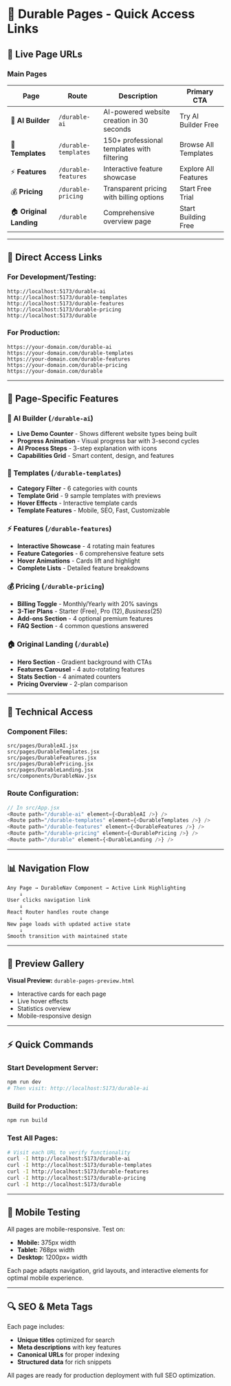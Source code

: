# 🔗 Durable Pages - Quick Access Links

## 🚀 Live Page URLs

### **Main Pages**
| Page | Route | Description | Primary CTA |
|------|-------|-------------|-------------|
| 🤖 **AI Builder** | `/durable-ai` | AI-powered website creation in 30 seconds | Try AI Builder Free |
| 🎨 **Templates** | `/durable-templates` | 150+ professional templates with filtering | Browse All Templates |
| ⚡ **Features** | `/durable-features` | Interactive feature showcase | Explore All Features |
| 💰 **Pricing** | `/durable-pricing` | Transparent pricing with billing options | Start Free Trial |
| 🏠 **Original Landing** | `/durable` | Comprehensive overview page | Start Building Free |

---

## 📱 Direct Access Links

### **For Development/Testing:**
```
http://localhost:5173/durable-ai
http://localhost:5173/durable-templates  
http://localhost:5173/durable-features
http://localhost:5173/durable-pricing
http://localhost:5173/durable
```

### **For Production:**
```
https://your-domain.com/durable-ai
https://your-domain.com/durable-templates
https://your-domain.com/durable-features  
https://your-domain.com/durable-pricing
https://your-domain.com/durable
```

---

## 🎯 Page-Specific Features

### **🤖 AI Builder (`/durable-ai`)**
- **Live Demo Counter** - Shows different website types being built
- **Progress Animation** - Visual progress bar with 3-second cycles
- **AI Process Steps** - 3-step explanation with icons
- **Capabilities Grid** - Smart content, design, and features

### **🎨 Templates (`/durable-templates`)**
- **Category Filter** - 6 categories with counts
- **Template Grid** - 9 sample templates with previews
- **Hover Effects** - Interactive template cards
- **Template Features** - Mobile, SEO, Fast, Customizable

### **⚡ Features (`/durable-features`)**
- **Interactive Showcase** - 4 rotating main features
- **Feature Categories** - 6 comprehensive feature sets
- **Hover Animations** - Cards lift and highlight
- **Complete Lists** - Detailed feature breakdowns

### **💰 Pricing (`/durable-pricing`)**
- **Billing Toggle** - Monthly/Yearly with 20% savings
- **3-Tier Plans** - Starter (Free), Pro ($12), Business ($25)
- **Add-ons Section** - 4 optional premium features
- **FAQ Section** - 4 common questions answered

### **🏠 Original Landing (`/durable`)**
- **Hero Section** - Gradient background with CTAs
- **Features Carousel** - 4 auto-rotating features
- **Stats Section** - 4 animated counters
- **Pricing Overview** - 2-plan comparison

---

## 🔧 Technical Access

### **Component Files:**
```
src/pages/DurableAI.jsx
src/pages/DurableTemplates.jsx
src/pages/DurableFeatures.jsx
src/pages/DurablePricing.jsx
src/pages/DurableLanding.jsx
src/components/DurableNav.jsx
```

### **Route Configuration:**
```javascript
// In src/App.jsx
<Route path="/durable-ai" element={<DurableAI />} />
<Route path="/durable-templates" element={<DurableTemplates />} />
<Route path="/durable-features" element={<DurableFeatures />} />
<Route path="/durable-pricing" element={<DurablePricing />} />
<Route path="/durable" element={<DurableLanding />} />
```

---

## 📊 Navigation Flow

```
Any Page → DurableNav Component → Active Link Highlighting
    ↓
User clicks navigation link
    ↓
React Router handles route change
    ↓
New page loads with updated active state
    ↓
Smooth transition with maintained state
```

---

## 🎨 Preview Gallery

**Visual Preview:** `durable-pages-preview.html`
- Interactive cards for each page
- Live hover effects
- Statistics overview
- Mobile-responsive design

---

## ⚡ Quick Commands

### **Start Development Server:**
```bash
npm run dev
# Then visit: http://localhost:5173/durable-ai
```

### **Build for Production:**
```bash
npm run build
```

### **Test All Pages:**
```bash
# Visit each URL to verify functionality
curl -I http://localhost:5173/durable-ai
curl -I http://localhost:5173/durable-templates
curl -I http://localhost:5173/durable-features
curl -I http://localhost:5173/durable-pricing
curl -I http://localhost:5173/durable
```

---

## 📱 Mobile Testing

All pages are mobile-responsive. Test on:
- **Mobile:** 375px width
- **Tablet:** 768px width  
- **Desktop:** 1200px+ width

Each page adapts navigation, grid layouts, and interactive elements for optimal mobile experience.

---

## 🔍 SEO & Meta Tags

Each page includes:
- **Unique titles** optimized for search
- **Meta descriptions** with key features
- **Canonical URLs** for proper indexing
- **Structured data** for rich snippets

All pages are ready for production deployment with full SEO optimization.